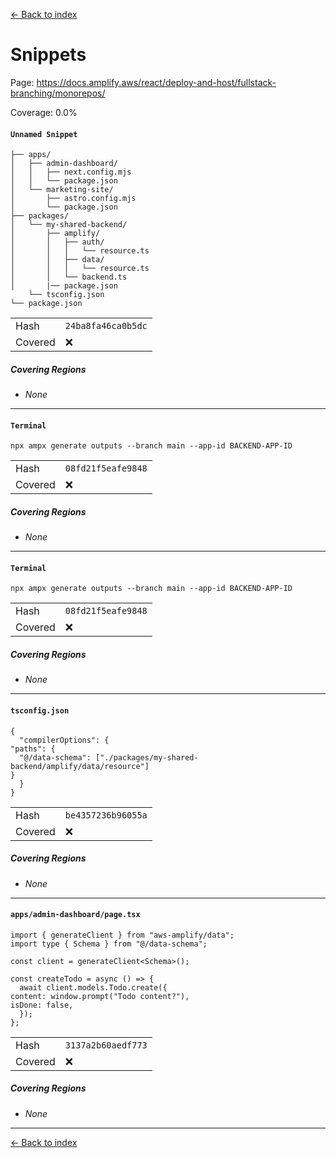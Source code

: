 [<- Back to index](../../../../../docs-pages.md)

#  Snippets

Page: https://docs.amplify.aws/react/deploy-and-host/fullstack-branching/monorepos/

Coverage: 0.0%

#### `Unnamed Snippet`

~~~
├── apps/
│   ├── admin-dashboard/
│   │   ├── next.config.mjs
│   │   └── package.json
│   └── marketing-site/
│       ├── astro.config.mjs
│       └── package.json
├── packages/
│   └── my-shared-backend/
│       ├── amplify/
│       │   ├── auth/
│       │   │   └── resource.ts
│       │   ├── data/
│       │   │   └── resource.ts
│       │   └── backend.ts
│       |── package.json
    └── tsconfig.json
└── package.json

~~~

| | |
| -- | -- |
| Hash | `24ba8fa46ca0b5dc` |
| Covered | ❌ |

##### Covering Regions

- *None*

---

#### `Terminal`

~~~
npx ampx generate outputs --branch main --app-id BACKEND-APP-ID

~~~

| | |
| -- | -- |
| Hash | `08fd21f5eafe9848` |
| Covered | ❌ |

##### Covering Regions

- *None*

---

#### `Terminal`

~~~
npx ampx generate outputs --branch main --app-id BACKEND-APP-ID

~~~

| | |
| -- | -- |
| Hash | `08fd21f5eafe9848` |
| Covered | ❌ |

##### Covering Regions

- *None*

---

#### `tsconfig.json`

~~~
{
  "compilerOptions": {
"paths": {
  "@/data-schema": ["./packages/my-shared-backend/amplify/data/resource"]
}
  }
}

~~~

| | |
| -- | -- |
| Hash | `be4357236b96055a` |
| Covered | ❌ |

##### Covering Regions

- *None*

---

#### `apps/admin-dashboard/page.tsx`

~~~
import { generateClient } from "aws-amplify/data";
import type { Schema } from "@/data-schema";

const client = generateClient<Schema>();

const createTodo = async () => {
  await client.models.Todo.create({
content: window.prompt("Todo content?"),
isDone: false,
  });
};

~~~

| | |
| -- | -- |
| Hash | `3137a2b60aedf773` |
| Covered | ❌ |

##### Covering Regions

- *None*

---

[<- Back to index](../../../../../docs-pages.md)
